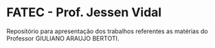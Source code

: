 # FATEC - Prof. Jessen Vidal
</p>
Repositório para apresentação dos trabalhos referentes as matérias do Professor GIULIANO ARAUJO BERTOTI.
<p>

